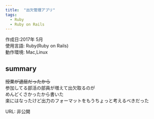 ```yaml
---
title:  "出欠管理アプリ"
tags:
  - Ruby
  - Ruby on Rails
---
```

 
作成日:2017年 5月  
使用言語:  Ruby(Ruby on Rails)  
動作環境:  Mac,Linux

## summary 
~~授業が退屈だったから~~   
参加してる部活の部員が増えて出欠取るのが   
めんどくさかったから書いた  
楽にはなったけど出力のフォーマットをもうちょっと考えるべきだった

URL: 非公開